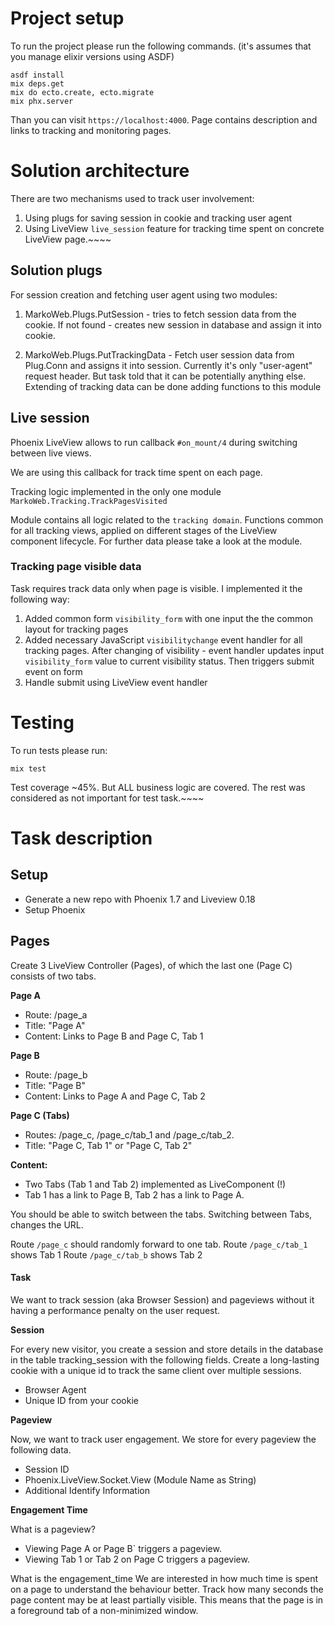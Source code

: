 # Project setup

To run the project please run the following commands. (it's assumes that you manage elixir versions using ASDF)

```
asdf install
mix deps.get
mix do ecto.create, ecto.migrate
mix phx.server
```

Than you can visit `https://localhost:4000`.
Page contains description and links to tracking and monitoring pages.

# Solution architecture

There are two mechanisms used to track user involvement:

1. Using plugs for saving session in cookie and tracking user agent
2. Using LiveView `live_session` feature for tracking time spent on concrete LiveView page.~~~~

## Solution plugs

For session creation and fetching user agent using two modules:

1. MarkoWeb.Plugs.PutSession - tries to fetch session data from the cookie. 
   If not found - creates new session in database and assign it into cookie.

2. MarkoWeb.Plugs.PutTrackingData - Fetch user session data from Plug.Conn and assigns it into session.
   Currently it's only "user-agent" request header. But task told that it can be potentially anything else.
   Extending of tracking data can be done adding functions to this module

## Live session

Phoenix LiveView allows to run callback `#on_mount/4` during switching between live views.

We are using this callback for track time spent on each page.

Tracking logic implemented in the only one module `MarkoWeb.Tracking.TrackPagesVisited`

Module contains all logic related to the `tracking domain`.
Functions common for all tracking views, applied on different stages of the LiveView component lifecycle.
For further data please take a look at the module.

### Tracking page visible data

Task requires track data only when page is visible. I implemented it the following way:

1. Added common form `visibility_form` with one input the the common layout for tracking pages
2. Added necessary JavaScript `visibilitychange` event handler for all tracking pages. 
   After changing of visibility - event handler updates input `visibility_form` value to current visibility status.
   Then triggers submit event on form
3. Handle submit using LiveView event handler

# Testing

To run tests please run:

`mix test`

Test coverage ~45%. But ALL business logic are covered. The rest was considered as not important for test task.~~~~

# Task description

## Setup

* Generate a new repo with Phoenix 1.7 and Liveview 0.18
* Setup Phoenix

## Pages

Create 3 LiveView Controller (Pages), of which the last one (Page C) consists of two tabs.

**Page A**

* Route: /page_a
* Title: "Page A"
* Content: Links to Page B and Page C, Tab 1

**Page B**

* Route: /page_b
* Title: "Page B"
* Content: Links to Page A and Page C, Tab 2

**Page C (Tabs)**

* Routes: /page_c, /page_c/tab_1 and /page_c/tab_2.
* Title: "Page C, Tab 1" or "Page C, Tab 2"

**Content:**

* Two Tabs (Tab 1 and Tab 2) implemented as LiveComponent (!)
* Tab 1 has a link to Page B, Tab 2 has a link to Page A.

You should be able to switch between the tabs.
Switching between Tabs, changes the URL.

Route `/page_c` should randomly forward to one tab.
Route `/page_c/tab_1` shows Tab 1
Route `/page_c/tab_b` shows Tab 2

#### Task

We want to track session (aka Browser Session) and pageviews without it having a performance penalty on the user request.

**Session**

For every new visitor, you create a session and store details in the database in the table tracking_session with the following fields. Create a long-lasting cookie with a unique id to track the same client over multiple sessions.

* Browser Agent
* Unique ID from your cookie

**Pageview**

Now, we want to track user engagement. We store for every pageview the following data.

* Session ID
* Phoenix.LiveView.Socket.View (Module Name as String)
* Additional Identify Information

**Engagement Time**

What is a pageview?

* Viewing Page A or Page B` triggers a pageview.
* Viewing Tab 1 or Tab 2 on Page C triggers a pageview.

What is the engagement_time
We are interested in how much time is spent on a page to understand the behaviour better.
Track how many seconds the page content may be at least partially visible. This means that the page is in a foreground tab of a non-minimized window.
